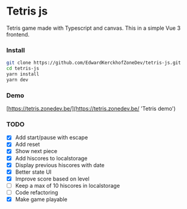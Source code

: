 # Tetris js

Tetris game made with Typescript and canvas. This in a simple Vue 3 frontend.

### Install

```bash
git clone https://github.com/EdwardKerckhofZoneDev/tetris-js.git
cd tetris-js
yarn install
yarn dev
```

### Demo

[https://tetris.zonedev.be/](https://tetris.zonedev.be/ 'Tetris demo')

### TODO

- [x] Add start/pause with escape
- [x] Add reset
- [x] Show next piece
- [x] Add hiscores to localstorage
- [x] Display previous hiscores with date
- [x] Better state UI
- [x] Improve score based on level
- [ ] Keep a max of 10 hiscores in localstorage
- [ ] Code refactoring
- [x] Make game playable
